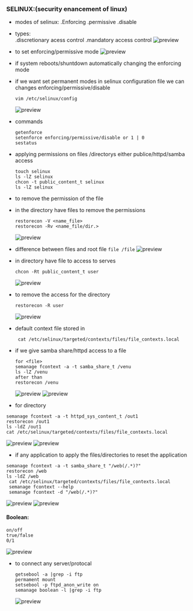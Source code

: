 ### SELINUX:(security enancement of linux)
*  modes of selinux:
  .Enforcing
  .permissive
  .disable
* types:  
  .discretionary acess control
  .mandatory access control
  ![preview](images/selnx.PNG)
*  to set enforcing/permissive mode
  ![preview](images/selnx0.PNG)
* if system reboots/shuntdown automatically changing the enforcing mode

* if we want set permanent modes in selinux configuration file we can changes enforcing/permissive/disable
  ```
  vim /etc/selinux/config
  ```      
  ![preview](images/selnx1.PNG)
* commands 
  ```
  getenforce
  setenforce enforcing/permissive/disable or 1 | 0
  sestatus
  ```
* applying permissions on files /directorys either publice/httpd/samba access  

  ```
  touch selinux
  ls -lZ selinux
  chcon -t public_content_t selinux
  ls -lZ selinux
  ```
* to remove the permission of the file
* in the directory have files to remove the permissions
  ```
  restorecon -V <name_file>
  restorecon -Rv <name_file/dir.> 
  ```  
  ![preview](images/selnx2.PNG)
* difference  between files and root file `file /file`
  ![preview](images/selnx3.PNG)
* in directory have file to access to serves
  ```
  chcon -Rt public_content_t user
  ```
  ![preview](images/selnx4.PNG)
* to remove the access for the directory
  ```
  restorecon -R user
  ```  
  ![preview](images/selnx5.PNG)

* default context file stored in
  ```
   cat /etc/selinux/targeted/contexts/files/file_contexts.local
  ```  
* if we give samba share/httpd access to a file
  ```
  for <file>
  semanage fcontext -a -t samba_share_t /venu
  ls -lZ /venu
  after than
  restorecon /venu
  ```  
  ![preview](images/selnx6.PNG)
  ![preview](images/selnx7.PNG)
*  for directory
  ```
  semanage fcontext -a -t httpd_sys_content_t /out1
  restorecon /out1
  ls -ldZ /out1
  cat /etc/selinux/targeted/contexts/files/file_contexts.local
  ```
  ![preview](images/selnx8.PNG)
  ![preview](images/selnx9.PNG)
* if any application to apply the files/directories to reset 
the application 
 ```
 semanage fcontext -a -t samba_share_t "/web(/.*)?"
 restorecon /web
 ls -ldZ /web
  cat /etc/selinux/targeted/contexts/files/file_contexts.local
  semanage fcontext --help
  semanage fcontext -d "/web(/.*)?"
 ```
 ![preview](images/selnx13.PNG)
 ![preview](images/selnx14.PNG)
#### Boolean:
  ```
  on/off
  true/false
  0/1
  ```
  ![preview](images/selnx10.PNG)

* to connect any server/protocal 
  ```
  getsebool -a |grep -i ftp
  permament mount
  setsebool -p ftpd_anon_write on
  semanage boolean -l |grep -i ftp
  ```  
  ![preview](images/selnx12.PNG)
  


